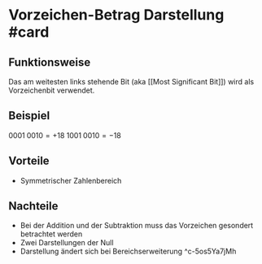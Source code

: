 # Vorzeichen-Betrag Darstellung #card 
## Funktionsweise
Das am weitesten links stehende Bit (aka [[Most Significant Bit]]) wird als Vorzeichenbit verwendet.
## Beispiel
$0001 \; 0010 = +18$ 
$1001 \; 0010 =-18$ 
## Vorteile
- Symmetrischer Zahlenbereich
## Nachteile
- Bei der Addition und der Subtraktion muss das Vorzeichen gesondert betrachtet werden
- Zwei Darstellungen der Null
- Darstellung ändert sich bei Bereichserweiterung
^c-5os5Ya7jMh

